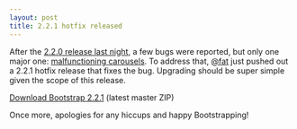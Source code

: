 ```yaml
---
layout: post
title: 2.2.1 hotfix released
---
```


After the [2.2.0 release last night](/2012/10/29/bootstrap-2-2-0-released/), a few bugs were reported, but only one major one: [malfunctioning carousels](https://twitter.com/twbootstrap/status/263327129905811459). To address that, [@fat](http://twitter.com/fat) just pushed out a 2.2.1 hotfix release that fixes the bug. Upgrading should be super simple given the scope of this release.

<a class="btn-link" href="https://github.com/twitter/bootstrap/zipball/master">Download Bootstrap 2.2.1</a> <span class="muted">(latest master ZIP)</span>

Once more, apologies for any hiccups and happy Bootstrapping!
